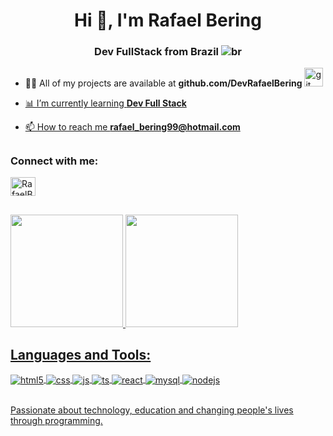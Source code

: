 <h1 align="center">Hi 👋, I'm Rafael Bering</h1>

<h3 align="center">Dev FullStack from Brazil <img src="https://raw.githubusercontent.com/stevenrskelton/flag-icon/master/png/16/country-4x3/br.png" alt="br"> </h3>

- 👨‍💻 All of my projects are available at **github.com/DevRafaelBering** <a href="https://github.com/DevRafaelBering " target="_blank" rel="noreferrer"> <img src="https://skillicons.dev/icons?i=github" alt="git" width="30" height="30">

- 📊 I’m currently learning **Dev Full Stack**

- 📫 How to reach me **rafael_bering99@hotmail.com**

##
<h3 align="left">Connect with me:</h3>
<p align="left">
  
<a href="https://www.linkedin.com/in/rafael-bering" target="blank"><img align="center" src="https://raw.githubusercontent.com/rahuldkjain/github-profile-readme-generator/master/src/images/icons/Social/linked-in-alt.svg" alt="RafaelBering" height="30" width="40" /></a>

##

<div>
<a href="https://github.com/DevRafaelBering">
<img height="180em" src="https://github-readme-stats.vercel.app/api?username=DevRafaelBering&show_icons=true&theme=dracula&include_all_commits=true&count_private=true"/>
<img height="180em" src="https://github-readme-stats.vercel.app/api/top-langs/?username=DevRafaelBering&layout=compact&langs_count=16&theme=dracula"/>
</div>

## Languages and Tools:

<div style="display: inline_block">
  <img align="center" alt="html5" src="https://img.shields.io/badge/HTML5-E34F26?style=for-the-badge&logo=html5&logoColor=white" />
  <img align="center" alt="css" src="https://img.shields.io/badge/CSS3-1572B6?style=for-the-badge&logo=css3&logoColor=white" />
  <img align="center" alt="js" src="https://img.shields.io/badge/JavaScript-F7DF1E?style=for-the-badge&logo=javascript&logoColor=black" />
  <img align="center" alt="ts" src="https://img.shields.io/badge/TypeScript-007ACC?style=for-the-badge&logo=typescript&logoColor=white" />
  <img align="center" alt="react" src="https://img.shields.io/badge/React-20232A?style=for-the-badge&logo=react&logoColor=61DAFB" />
  <img align="center" alt="mysql" src="https://img.shields.io/badge/MySQL-00FFFF?style=for-the-badge&logo=mysql&logoColor=black" />
  <img align="center" alt="nodejs" src="https://img.shields.io/badge/Node.js-43853D?style=for-the-badge&logo=node.js&logoColor=white" />

  
</div><br/>

Passionate about technology, education and changing people's lives through programming.
